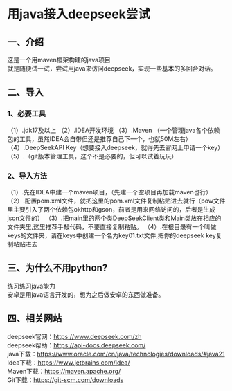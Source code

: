 # 用java接入deepseek尝试


## 一、介绍
这是一个用maven框架构建的java项目  
就是随便试一试，尝试用java来访问deepseek，实现一些基本的多回合对话。  


## 二、导入
### 1、必要工具
（1）.jdk17及以上
（2）.IDEA开发环境
（3）.Maven （一个管理java各个依赖包的工具，虽然IDEA会自带但还是推荐自己下一个，也就50M左右）
（4）.DeepSeekAPI Key（想要接入deepseek，就得先去官网上申请一个key）
（5）.（git版本管理工具，这个不是必要的，但可以试着玩玩）

### 2、导入方法
（1）.先在IDEA中建一个maven项目，（先建一个空项目再加载maven也行）
（2）.配置pom.xml文件，就把这里的pom.xml文件复制粘贴进去就行（pow文件里主要引入了两个依赖包okhttp和gson，前者是用来网络访问的，后者是生成json文件的）
（3）.把main里的两个类DeepSeekClient类和Main类放在相应的文件夹里,这里推荐手敲代码，不要直接复制粘贴。
（4）.在根目录有一个叫做keys的文件夹，请在keys中创建一个名为key01.txt文件,把你的deepseek key复制粘贴进去


## 三、为什么不用python?
练习练习java能力  
安卓是用java语言开发的，想为之后做安卓的东西做准备。  





## 四、相关网站
deepseek官网：https://www.deepseek.com/zh  
deepseek帮助：https://api-docs.deepseek.com/  
java下载：https://www.oracle.com/cn/java/technologies/downloads/#java21  
Idea下载：https://www.jetbrains.com/idea/  
Maven下载：https://maven.apache.org/  
Git下载：https://git-scm.com/downloads  






